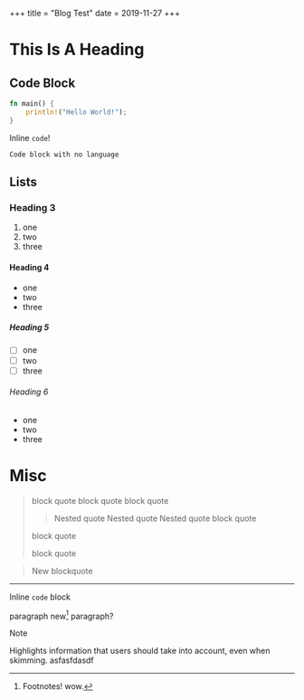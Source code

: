 +++
title = "Blog Test"
date = 2019-11-27
+++

# This Is A Heading

## Code Block
```rust
fn main() {
    println!("Hello World!");
}
```

Inline `code`!

```
Code block with no language
```

## Lists

### Heading 3
1. one
2. two
3. three

#### Heading 4
- one
- two
- three

##### Heading 5
- [ ] one
- [ ] two
- [ ] three

###### Heading 6
* one
* two
* three

# Misc
> block quote
> block quote
> block quote
> > Nested quote
> > Nested quote
> > Nested quote
> block quote
>
> block quote
>
> block quote

> New blockquote

---

Inline `code` block

paragraph
new[^1] paragraph?

> [!NOTE]
> Highlights information that users should take into account, even when skimming.
> asfasfdasdf

[^1]: Footnotes! wow.
